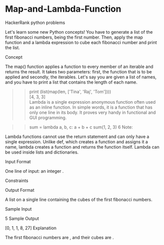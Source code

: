# Map-and-Lambda-Function
HackerRank python problems

Let's learn some new Python concepts! You have to generate a list of the first  fibonacci numbers,  being the first number. Then, apply the map function and a lambda expression to cube each fibonacci number and print the list.

Concept

The map() function applies a function to every member of an iterable and returns the result. It takes two parameters: first, the function that is to be applied and secondly, the iterables.
Let's say you are given a list of names, and you have to print a list that contains the length of each name.

>> print (list(map(len, ['Tina', 'Raj', 'Tom'])))  
[4, 3, 3]  
Lambda is a single expression anonymous function often used as an inline function. In simple words, it is a function that has only one line in its body. It proves very handy in functional and GUI programming.

>> sum = lambda a, b, c: a + b + c
>> sum(1, 2, 3)
6
Note:

Lambda functions cannot use the return statement and can only have a single expression. Unlike def, which creates a function and assigns it a name, lambda creates a function and returns the function itself. Lambda can be used inside lists and dictionaries.

Input Format

One line of input: an integer .

Constraints


Output Format

A list on a single line containing the cubes of the first  fibonacci numbers.

Sample Input

5
Sample Output

[0, 1, 1, 8, 27]
Explanation

The first  fibonacci numbers are , and their cubes are .
